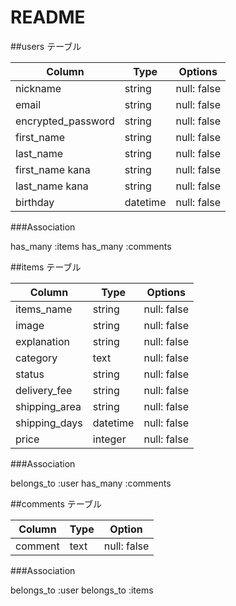 # README

##users テーブル

| Column             | Type   | Options     |
| ------------------ | ------ | ----------- |
| nickname           | string | null: false |
| email              | string | null: false |
| encrypted_password | string | null: false |
| first_name         | string | null: false |
| last_name          | string | null: false |
| first_name kana    | string | null: false |
| last_name kana     | string | null: false |
| birthday           | datetime| null: false |

###Association

has_many :items
has_many :comments

##items テーブル

| Column              | Type   | Options     |
| ------------------- | ------ | ----------- |
| items_name          | string | null: false |
| image               | string | null: false |
| explanation         | string | null: false |
| category            | text   | null: false |
| status              | string | null: false |
| delivery_fee        | string | null: false |
| shipping_area       | string | null: false |
| shipping_days       | datetime| null: false |
| price               | integer | null: false |

###Association

belongs_to :user
has_many :comments

##comments テーブル

| Column             | Type   | Option       |
|------------------- | ------ | -------------|
| comment            | text   | null: false  |

###Association

belongs_to :user
belongs_to :items
